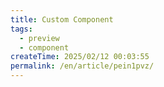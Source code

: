 ```yaml
---
title: Custom Component
tags:
  - preview
  - component
createTime: 2025/02/12 00:03:55
permalink: /en/article/pein1pvz/
---
```


<CustomComponent />
